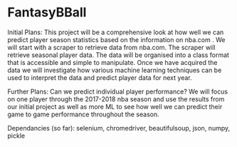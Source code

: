 # FantasyBBall

Initial Plans:
This project will be a comprehensive look at how well we can predict player season statistics based on the information on nba.com . We will start with a scraper to retrieve data from nba.com. The scraper will retrieve seasonal player data. The data will be organised into a class format that is accessible and simple to manipulate. Once we have acquired the data we will investigate how various machine learning techniques can be used to interpret the data and predict player data for next year.

Further Plans:
Can we predict individual player performance? We will focus on one player through the 2017-2018 nba season and use the results from our initial project as well as more ML to see how well we can predict their game to game performance throughout the season.

Dependancies (so far):
selenium, 
chromedriver,
beautifulsoup,
json,
numpy,
pickle
